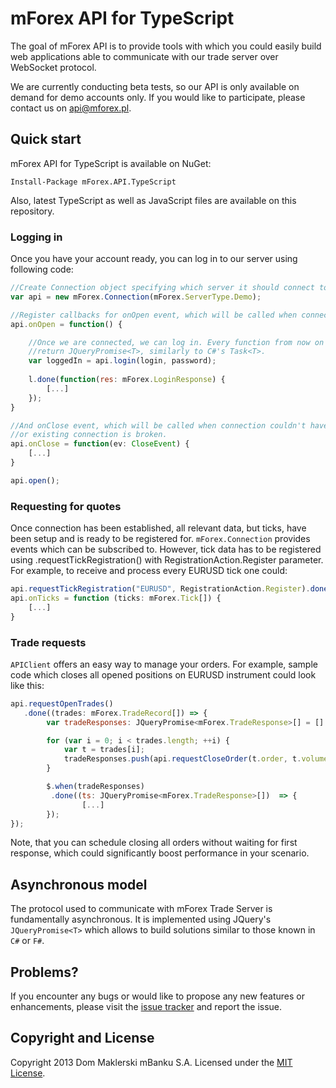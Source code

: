 # mForex API for TypeScript
The goal of mForex API is to provide tools with which you could easily build web applications able to communicate with our trade server over WebSocket protocol. 

We are currently conducting beta tests, so our API is only available on demand for demo accounts only. If you would like to participate, please contact us on <api@mforex.pl>. 

## Quick start
mForex API for TypeScript is available on NuGet:
```
Install-Package mForex.API.TypeScript
```
Also, latest TypeScript as well as JavaScript files are available on this repository.

### Logging in 
Once you have your account ready, you can log in to our server using following code:

```javascript
//Create Connection object specifying which server it should connect to
var api = new mForex.Connection(mForex.ServerType.Demo);

//Register callbacks for onOpen event, which will be called when connection is established.
api.onOpen = function() { 

    //Once we are connected, we can log in. Every function from now on will 
    //return JQueryPromise<T>, similarly to C#'s Task<T>.
    var loggedIn = api.login(login, password);
    
    l.done(function(res: mForex.LoginResponse) {
        [...]
    });
}

//And onClose event, which will be called when connection couldn't have been established
//or existing connection is broken.
api.onClose = function(ev: CloseEvent) {
    [...]
}

api.open();
```

### Requesting for quotes
Once connection has been established, all relevant data, but ticks, have been setup and is ready to be registered for. ```mForex.Connection``` provides events which can be subscribed to. However, tick data has to be registered using .requestTickRegistration() with RegistrationAction.Register parameter. For example, to receive and process every EURUSD tick one could:

```javascript
api.requestTickRegistration("EURUSD", RegistrationAction.Register).done( [...] );
api.onTicks = function (ticks: mForex.Tick[]) {
    [...]
}
```

### Trade requests
```APIClient``` offers an easy way to manage your orders. For example, sample code which closes all opened positions on EURUSD instrument could look like this:

```javascript
api.requestOpenTrades()
   .done((trades: mForex.TradeRecord[]) => {
        var tradeResponses: JQueryPromise<mForex.TradeResponse>[] = []

        for (var i = 0; i < trades.length; ++i) {
            var t = trades[i];
            tradeResponses.push(api.requestCloseOrder(t.order, t.volume));
        }

        $.when(tradeResponses)
         .done((ts: JQueryPromise<mForex.TradeResponse>[])  => {
                [...]
        });
});
```
Note, that you can schedule closing all orders without waiting for first response, which could significantly boost performance in your scenario.

## Asynchronous model
The protocol used to communicate with mForex Trade Server is fundamentally asynchronous. It is implemented using JQuery's ```JQueryPromise<T>``` which allows to build solutions similar to those known in ```C#``` or ```F#```.

## Problems?
If you encounter any bugs or would like to propose any new features or enhancements, please visit the [issue tracker](https://github.com/mForex/mForex.API.TypeScript/issues) and report the issue. 

## Copyright and License
Copyright 2013 Dom Maklerski mBanku S.A.
Licensed under the [MIT License](https://raw.github.com/mForex/mForex.API.TypeScript/master/LICENSE).
